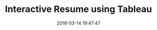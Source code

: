 ---
layout: post
title:  "Interactive Resume using Tableau"
date:   2018-03-14 19:47:47
ahrefurl: https://medium.com/@chai.bapat/interactive-resume-tableau-a1a1bbf86c85
comments: true
categories: tech
---